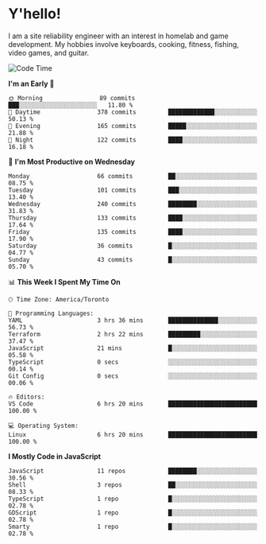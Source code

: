 # Y'hello!
I am a site reliability engineer with an interest in homelab and game development.
My hobbies involve keyboards, cooking, fitness, fishing, video games, and guitar.

<!--START_SECTION:waka-->
![Code Time](http://img.shields.io/badge/Code%20Time-29%20hrs%2040%20mins-blue)

**I'm an Early 🐤** 

```text
🌞 Morning                89 commits          ███░░░░░░░░░░░░░░░░░░░░░░   11.80 % 
🌆 Daytime                378 commits         █████████████░░░░░░░░░░░░   50.13 % 
🌃 Evening                165 commits         █████░░░░░░░░░░░░░░░░░░░░   21.88 % 
🌙 Night                  122 commits         ████░░░░░░░░░░░░░░░░░░░░░   16.18 % 
```
📅 **I'm Most Productive on Wednesday** 

```text
Monday                   66 commits          ██░░░░░░░░░░░░░░░░░░░░░░░   08.75 % 
Tuesday                  101 commits         ███░░░░░░░░░░░░░░░░░░░░░░   13.40 % 
Wednesday                240 commits         ████████░░░░░░░░░░░░░░░░░   31.83 % 
Thursday                 133 commits         ████░░░░░░░░░░░░░░░░░░░░░   17.64 % 
Friday                   135 commits         ████░░░░░░░░░░░░░░░░░░░░░   17.90 % 
Saturday                 36 commits          █░░░░░░░░░░░░░░░░░░░░░░░░   04.77 % 
Sunday                   43 commits          █░░░░░░░░░░░░░░░░░░░░░░░░   05.70 % 
```


📊 **This Week I Spent My Time On** 

```text
🕑︎ Time Zone: America/Toronto

💬 Programming Languages: 
YAML                     3 hrs 36 mins       ██████████████░░░░░░░░░░░   56.73 % 
Terraform                2 hrs 22 mins       █████████░░░░░░░░░░░░░░░░   37.47 % 
JavaScript               21 mins             █░░░░░░░░░░░░░░░░░░░░░░░░   05.58 % 
TypeScript               0 secs              ░░░░░░░░░░░░░░░░░░░░░░░░░   00.14 % 
Git Config               0 secs              ░░░░░░░░░░░░░░░░░░░░░░░░░   00.06 % 

🔥 Editors: 
VS Code                  6 hrs 20 mins       █████████████████████████   100.00 % 

💻 Operating System: 
Linux                    6 hrs 20 mins       █████████████████████████   100.00 % 
```

**I Mostly Code in JavaScript** 

```text
JavaScript               11 repos            ████████░░░░░░░░░░░░░░░░░   30.56 % 
Shell                    3 repos             ██░░░░░░░░░░░░░░░░░░░░░░░   08.33 % 
TypeScript               1 repo              █░░░░░░░░░░░░░░░░░░░░░░░░   02.78 % 
GDScript                 1 repo              █░░░░░░░░░░░░░░░░░░░░░░░░   02.78 % 
Smarty                   1 repo              █░░░░░░░░░░░░░░░░░░░░░░░░   02.78 % 
```




<!--END_SECTION:waka-->
